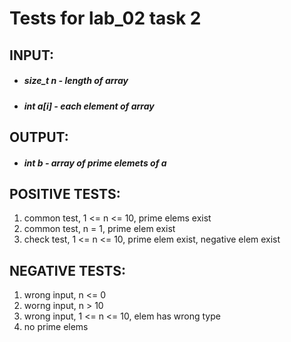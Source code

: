 # Tests for lab_02 task 2 
## INPUT:
* ##### size_t n - length of array
* ##### int a[i] - each element of array
## OUTPUT:
* ##### int b - array of prime elemets of a
## POSITIVE TESTS:
1. common test, 1 <= n <= 10, prime elems exist
2. common test, n = 1, prime elem exist
3. check test, 1 <= n <= 10, prime elem exist, negative elem exist
## NEGATIVE TESTS:
1. wrong input, n <= 0
2. worng input, n > 10
3. wrong input, 1 <= n <= 10, elem has wrong type
4. no prime elems
